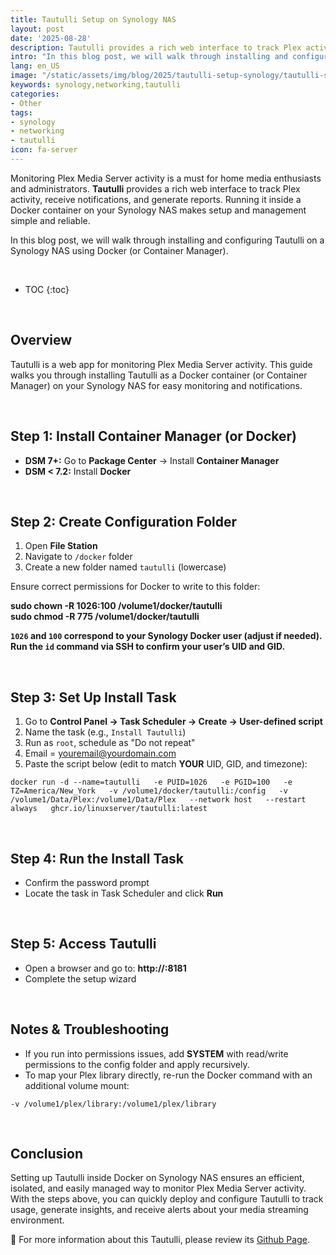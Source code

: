 ```yaml
---
title: Tautulli Setup on Synology NAS
layout: post
date: '2025-08-28'
description: Tautulli provides a rich web interface to track Plex activity, receive notifications, and generate reports. 
intro: "In this blog post, we will walk through installing and configuring Tautulli on a Synology NAS using Docker (or Container Manager)." 
lang: en_US
image: "/static/assets/img/blog/2025/tautulli-setup-synology/tautulli-setup-synology.jpg"
keywords: synology,networking,tautulli
categories:
- Other
tags:
- synology
- networking
- tautulli
icon: fa-server
---
```


Monitoring Plex Media Server activity is a must for home media enthusiasts and administrators. **Tautulli** provides a rich web interface to track Plex activity, receive notifications, and generate reports. Running it inside a Docker container on your Synology NAS makes setup and management simple and reliable.

In this blog post, we will walk through installing and configuring Tautulli on a Synology NAS using Docker (or Container Manager).

<br>

* TOC 
{:toc}

<br>

## Overview

Tautulli is a web app for monitoring Plex Media Server activity. This guide walks you through installing Tautulli as a Docker container (or Container Manager) on your Synology NAS for easy monitoring and notifications.

<br>

## Step 1: Install Container Manager (or Docker)

* **DSM 7+:** Go to **Package Center** → Install **Container Manager**  
* **DSM < 7.2:** Install **Docker**  

<br>

## Step 2: Create Configuration Folder

1. Open **File Station**  
2. Navigate to `/docker` folder  
3. Create a new folder named `tautulli` (lowercase)  

Ensure correct permissions for Docker to write to this folder:  

**sudo chown -R 1026:100 /volume1/docker/tautulli**  
**sudo chmod -R 775 /volume1/docker/tautulli**  

**`1026` and `100` correspond to your Synology Docker user (adjust if needed). Run the `id` command via SSH to confirm your user’s UID and GID.**  

<br>

## Step 3: Set Up Install Task

1. Go to **Control Panel → Task Scheduler → Create → User-defined script**  
2. Name the task (e.g., `Install Tautulli`)  
3. Run as `root`, schedule as "Do not repeat"  
4. Email = youremail@yourdomain.com  
5. Paste the script below (edit to match **YOUR** UID, GID, and timezone):  

```
docker run -d --name=tautulli   -e PUID=1026   -e PGID=100   -e TZ=America/New_York   -v /volume1/docker/tautulli:/config   -v /volume1/Data/Plex:/volume1/Data/Plex   --network host   --restart always   ghcr.io/linuxserver/tautulli:latest
```

<br>

## Step 4: Run the Install Task

* Confirm the password prompt  
* Locate the task in Task Scheduler and click **Run**  

<br>

## Step 5: Access Tautulli

* Open a browser and go to: **http://<synology-ip>:8181**  
* Complete the setup wizard  

<br>

## Notes & Troubleshooting

* If you run into permissions issues, add **SYSTEM** with read/write permissions to the config folder and apply recursively.  
* To map your Plex library directly, re-run the Docker command with an additional volume mount:  

```
-v /volume1/plex/library:/volume1/plex/library
```

<br>

## Conclusion

Setting up Tautulli inside Docker on Synology NAS ensures an efficient, isolated, and easily managed way to monitor Plex Media Server activity. With the steps above, you can quickly deploy and configure Tautulli to track usage, generate insights, and receive alerts about your media streaming environment.


📝 For more information about this Tautulli, please review its [Github Page](https://github.com/Tautulli/Tautulli/wiki/Installation).
